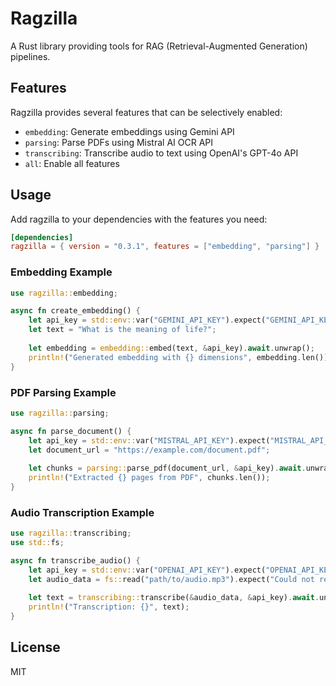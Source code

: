 # Ragzilla

A Rust library providing tools for RAG (Retrieval-Augmented Generation) pipelines.

## Features

Ragzilla provides several features that can be selectively enabled:

- `embedding`: Generate embeddings using Gemini API
- `parsing`: Parse PDFs using Mistral AI OCR API
- `transcribing`: Transcribe audio to text using OpenAI's GPT-4o API
- `all`: Enable all features

## Usage

Add ragzilla to your dependencies with the features you need:

```toml
[dependencies]
ragzilla = { version = "0.3.1", features = ["embedding", "parsing"] }
```

### Embedding Example

```rust
use ragzilla::embedding;

async fn create_embedding() {
    let api_key = std::env::var("GEMINI_API_KEY").expect("GEMINI_API_KEY must be set");
    let text = "What is the meaning of life?";
    
    let embedding = embedding::embed(text, &api_key).await.unwrap();
    println!("Generated embedding with {} dimensions", embedding.len());
}
```

### PDF Parsing Example

```rust
use ragzilla::parsing;

async fn parse_document() {
    let api_key = std::env::var("MISTRAL_API_KEY").expect("MISTRAL_API_KEY must be set");
    let document_url = "https://example.com/document.pdf";
    
    let chunks = parsing::parse_pdf(document_url, &api_key).await.unwrap();
    println!("Extracted {} pages from PDF", chunks.len());
}
```

### Audio Transcription Example

```rust
use ragzilla::transcribing;
use std::fs;

async fn transcribe_audio() {
    let api_key = std::env::var("OPENAI_API_KEY").expect("OPENAI_API_KEY must be set");
    let audio_data = fs::read("path/to/audio.mp3").expect("Could not read audio file");
    
    let text = transcribing::transcribe(&audio_data, &api_key).await.unwrap();
    println!("Transcription: {}", text);
}
```

## License

MIT
